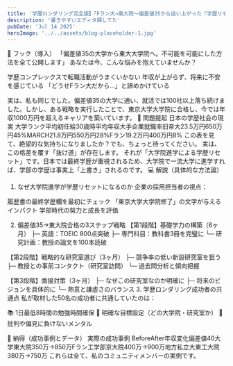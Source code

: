 ```yaml
---
title: '学歴ロンダリング完全版】「Fラン大→東大院〜偏差値35から這い上がった『学歴リセット術』と年収1000万円への道」'
description: '書きやすいエディタ探してた'
pubDate: 'Jul 14 2025'
heroImage: '../../assets/blog-placeholder-1.jpg'
---
```

📱 フック（導入）
「偏差値35の大学から東大大学院へ。不可能を可能にした方法を全て公開します」
あなたは今、こんな悩みを抱えていませんか？

学歴コンプレックスで転職活動がうまくいかない
年収が上がらず、将来に不安を感じている
「どうせFラン大だから...」と諦めかけている

実は、私も同じでした。偏差値35の大学に通い、就活では100社以上落ち続けました。しかし、ある戦略を実行したことで、東京大学大学院に合格し、今では年収1000万円を超えるキャリアを築いています。
🎯 問題提起
日本の学歴社会の現実
大学ランク平均初任給30歳時平均年収大手企業就職率旧帝大23.5万円650万円45%MARCH21.8万円550万円28%Fラン19.2万円400万円8%
この表を見て、絶望的な気持ちになりましたか？でも、ちょっと待ってください。
実は、この格差を覆す「抜け道」が存在します。
それが「大学院進学による学歴リセット」です。日本では最終学歴が重視されるため、大学院で一流大学に進学すれば、学部の学歴は事実上「上書き」されるのです。
💻 解説（具体的な方法論）
1. なぜ大学院進学が学歴リセットになるのか
企業の採用担当者の視点：

履歴書の最終学歴欄を最初にチェック
「東京大学大学院修了」の文字が与えるインパクト
学部時代の努力と成長を評価

2. 偏差値35→東大院合格の3ステップ戦略
【第1段階】基礎学力の構築（6ヶ月）
├─ 英語：TOEIC 800点突破
├─ 専門科目：教科書3冊を完璧に
└─ 研究計画：教授の論文を100本読破

【第2段階】戦略的な研究室選び（3ヶ月）
├─ 競争率の低い新設研究室を狙う
├─ 教授との事前コンタクト（研究室訪問）
└─ 過去問分析と傾向把握

【第3段階】面接対策（3ヶ月）
├─ なぜこの研究室なのか明確に
├─ 将来のビジョンを具体的に
└─ 熱意と謙虚さのバランス
3. 学歴ロンダリング成功者の共通点
私が取材した50名の成功者に共通していたのは：

📚 1日最低8時間の勉強時間確保
🎯 明確な目標設定（どの大学院・研究室か）
💪 批判や偏見に負けないメンタル

📱 納得（成功事例とデータ）
実際の成功事例
BeforeAfter年収変化偏差値40大学東大院350万→850万Fラン工学部京大院400万→900万地方私立大東工大院380万→750万
これらは全て、私のコミュニティメンバーの実例です。


  

  

  
